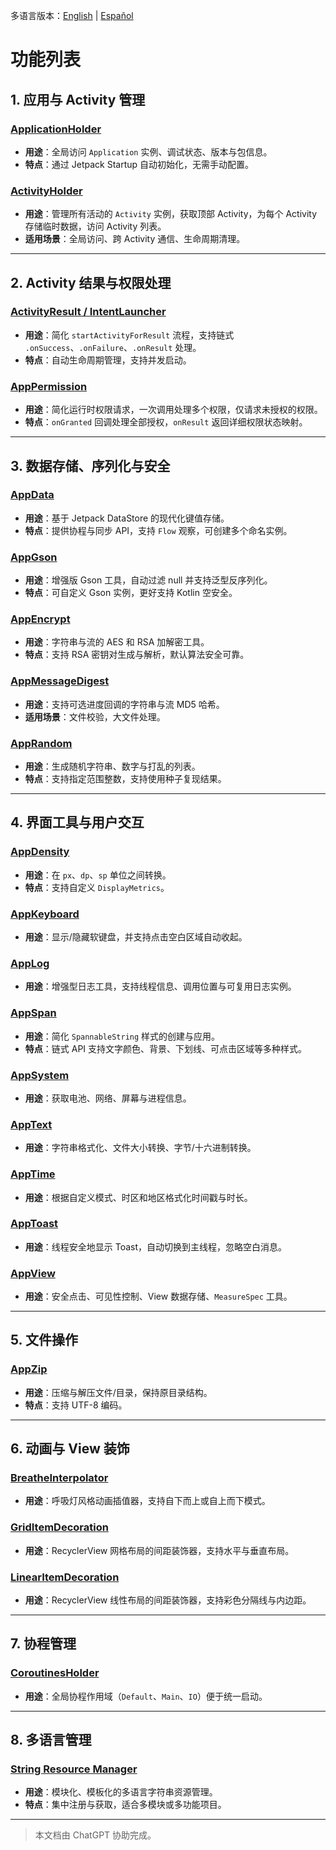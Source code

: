 多语言版本：[English](./README.md) | [Español](./README.es-ES.md)

# 功能列表

## 1. 应用与 Activity 管理

### [ApplicationHolder](https://github.com/bonepeople/AndroidWidget/tree/main/document/features/ApplicationHolder)
- **用途**：全局访问 `Application` 实例、调试状态、版本与包信息。
- **特点**：通过 Jetpack Startup 自动初始化，无需手动配置。

### [ActivityHolder](https://github.com/bonepeople/AndroidWidget/tree/main/document/features/ActivityHolder)
- **用途**：管理所有活动的 `Activity` 实例，获取顶部 Activity，为每个 Activity 存储临时数据，访问 Activity 列表。
- **适用场景**：全局访问、跨 Activity 通信、生命周期清理。

---

## 2. Activity 结果与权限处理

### [ActivityResult / IntentLauncher](https://github.com/bonepeople/AndroidWidget/tree/main/document/features/ActivityResult)
- **用途**：简化 `startActivityForResult` 流程，支持链式 `.onSuccess`、`.onFailure`、`.onResult` 处理。
- **特点**：自动生命周期管理，支持并发启动。

### [AppPermission](https://github.com/bonepeople/AndroidWidget/tree/main/document/features/AppPermission)
- **用途**：简化运行时权限请求，一次调用处理多个权限，仅请求未授权的权限。
- **特点**：`onGranted` 回调处理全部授权，`onResult` 返回详细权限状态映射。

---

## 3. 数据存储、序列化与安全

### [AppData](https://github.com/bonepeople/AndroidWidget/tree/main/document/features/AppData)
- **用途**：基于 Jetpack DataStore 的现代化键值存储。
- **特点**：提供协程与同步 API，支持 `Flow` 观察，可创建多个命名实例。

### [AppGson](https://github.com/bonepeople/AndroidWidget/tree/main/document/features/AppGson)
- **用途**：增强版 Gson 工具，自动过滤 null 并支持泛型反序列化。
- **特点**：可自定义 Gson 实例，更好支持 Kotlin 空安全。

### [AppEncrypt](https://github.com/bonepeople/AndroidWidget/tree/main/document/features/AppEncrypt)
- **用途**：字符串与流的 AES 和 RSA 加解密工具。
- **特点**：支持 RSA 密钥对生成与解析，默认算法安全可靠。

### [AppMessageDigest](https://github.com/bonepeople/AndroidWidget/tree/main/document/features/AppMessageDigest)
- **用途**：支持可选进度回调的字符串与流 MD5 哈希。
- **适用场景**：文件校验，大文件处理。

### [AppRandom](https://github.com/bonepeople/AndroidWidget/tree/main/document/features/AppRandom)
- **用途**：生成随机字符串、数字与打乱的列表。
- **特点**：支持指定范围整数，支持使用种子复现结果。

---

## 4. 界面工具与用户交互

### [AppDensity](https://github.com/bonepeople/AndroidWidget/tree/main/document/features/AppDensity)
- **用途**：在 `px`、`dp`、`sp` 单位之间转换。
- **特点**：支持自定义 `DisplayMetrics`。

### [AppKeyboard](https://github.com/bonepeople/AndroidWidget/tree/main/document/features/AppKeyboard)
- **用途**：显示/隐藏软键盘，并支持点击空白区域自动收起。

### [AppLog](https://github.com/bonepeople/AndroidWidget/tree/main/document/features/AppLog)
- **用途**：增强型日志工具，支持线程信息、调用位置与可复用日志实例。

### [AppSpan](https://github.com/bonepeople/AndroidWidget/tree/main/document/features/AppSpan)
- **用途**：简化 `SpannableString` 样式的创建与应用。
- **特点**：链式 API 支持文字颜色、背景、下划线、可点击区域等多种样式。

### [AppSystem](https://github.com/bonepeople/AndroidWidget/tree/main/document/features/AppSystem)
- **用途**：获取电池、网络、屏幕与进程信息。

### [AppText](https://github.com/bonepeople/AndroidWidget/tree/main/document/features/AppText)
- **用途**：字符串格式化、文件大小转换、字节/十六进制转换。

### [AppTime](https://github.com/bonepeople/AndroidWidget/tree/main/document/features/AppTime)
- **用途**：根据自定义模式、时区和地区格式化时间戳与时长。

### [AppToast](https://github.com/bonepeople/AndroidWidget/tree/main/document/features/AppToast)
- **用途**：线程安全地显示 Toast，自动切换到主线程，忽略空白消息。

### [AppView](https://github.com/bonepeople/AndroidWidget/tree/main/document/features/AppView)
- **用途**：安全点击、可见性控制、View 数据存储、`MeasureSpec` 工具。

---

## 5. 文件操作

### [AppZip](https://github.com/bonepeople/AndroidWidget/tree/main/document/features/AppZip)
- **用途**：压缩与解压文件/目录，保持原目录结构。
- **特点**：支持 UTF-8 编码。

---

## 6. 动画与 View 装饰

### [BreatheInterpolator](https://github.com/bonepeople/AndroidWidget/tree/main/document/features/BreatheInterpolator)
- **用途**：呼吸灯风格动画插值器，支持自下而上或自上而下模式。

### [GridItemDecoration](https://github.com/bonepeople/AndroidWidget/tree/main/document/features/GridItemDecoration)
- **用途**：RecyclerView 网格布局的间距装饰器，支持水平与垂直布局。

### [LinearItemDecoration](https://github.com/bonepeople/AndroidWidget/tree/main/document/features/LinearItemDecoration)
- **用途**：RecyclerView 线性布局的间距装饰器，支持彩色分隔线与内边距。

---

## 7. 协程管理

### [CoroutinesHolder](https://github.com/bonepeople/AndroidWidget/tree/main/document/features/CoroutinesHolder)
- **用途**：全局协程作用域（`Default`、`Main`、`IO`）便于统一启动。

---

## 8. 多语言管理

### [String Resource Manager](https://github.com/bonepeople/AndroidWidget/tree/main/document/features/StringResource)
- **用途**：模块化、模板化的多语言字符串资源管理。
- **特点**：集中注册与获取，适合多模块或多功能项目。

---

> 本文档由 ChatGPT 协助完成。